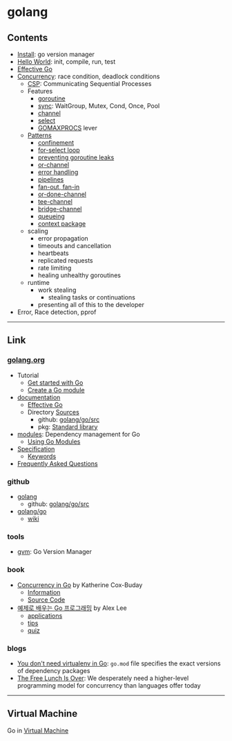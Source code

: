 # golang

## Contents

- [Install](install.md): go version manager
- [Hello World](src/helloworld/README.md): init, compile, run, test
- [Effective Go](src/effective-go/README.md)
- [Concurrency](docs/concurrency.md): race condition, deadlock conditions
  - [CSP](docs/csp.md): Communicating Sequential Processes
  - Features
    - [goroutine](docs/goroutine.md)
    - [sync](docs/sync.md): WaitGroup, Mutex, Cond, Once, Pool
    - [channel](docs/channel.md)
    - [select](docs/select.md)
    - [GOMAXPROCS](docs/gomaxprocs.md) lever
  - [Patterns](docs/patterns.md)
    - [confinement](docs/patterns.md#confinement)
    - [for-select loop](docs/patterns.md#for-select-loop)
    - [preventing goroutine leaks](docs/patterns.md#preventing-goroutine-leaks)
    - [or-channel](docs/patterns.md#or-channel)
    - [error handling](docs/patterns.md#error-handling)
    - [pipelines](docs/patterns.md#pipelines)
    - [fan-out, fan-in](docs/patterns.md#fan-out-fan-in)
    - [or-done-channel](docs/patterns.md#or-done-channel)
    - [tee-channel](docs/patterns.md#tee-channel)
    - [bridge-channel](docs/patterns.md#bridge-channel)
    - [queueing](docs/patterns.md#queueing)
    - [context package](docs/patterns.md#context-package)
  - scaling
    - error propagation
    - timeouts and cancellation
    - heartbeats
    - replicated requests
    - rate limiting
    - healing unhealthy goroutines
  - runtime
    - work stealing
      - stealing tasks or continuations
    - presenting all of this to the developer
- Error, Race detection, pprof

---

## Link

### [golang.org](https://golang.org/)

- Tutorial
  - [Get started with Go](https://golang.org/doc/tutorial/getting-started)
  - [Create a Go module](https://golang.org/doc/tutorial/create-module)
- [documentation](https://golang.org/doc/)
  - [Effective Go](https://golang.org/doc/effective_go)
  - Directory [Sources](https://go.dev/src/)
    - github: [golang/go/src](https://github.com/golang/go/tree/master/src)
    - pkg: [Standard library](https://pkg.go.dev/std)
- [modules](https://golang.org/ref/mod): Dependency management for Go
  - [Using Go Modules](https://blog.golang.org/using-go-modules)
- [Specification](https://golang.org/ref/spec)
  - [Keywords](https://golang.org/ref/spec#Keywords)
- [Frequently Asked Questions](https://golang.org/doc/faq)

### github

- [golang](https://github.com/golang)
  - github: [golang/go/src](https://github.com/golang/go/tree/master/src)
- [golang/go](https://github.com/golang/go)
  - [wiki](https://github.com/golang/go/wiki)

### tools

- [gvm](https://github.com/moovweb/gvm): Go Version Manager

### book

- [Concurrency in Go](https://www.oreilly.com/library/view/concurrency-in-go/9781491941294/) by Katherine Cox-Buday
  - [Information](https://katherine.cox-buday.com/concurrency-in-go/)
  - [Source Code](https://github.com/kat-co/concurrency-in-go-src)
- [예제로 배우는 Go 프로그래밍](http://golang.site/go/basics) by Alex Lee
  - [applications](http://golang.site/go/applications)
  - [tips](http://golang.site/go/tips)
  - [quiz](http://golang.site/quiz/tests)

### blogs

- [You don't need virtualenv in Go](https://eli.thegreenplace.net/2020/you-dont-need-virtualenv-in-go/): `go.mod` file specifies the exact versions of dependency packages
- [The Free Lunch Is Over](http://www.gotw.ca/publications/concurrency-ddj.htm): We desperately need a higher-level programming model for concurrency than languages offer today

---

## Virtual Machine

Go in [Virtual Machine](docs/vm.md)
